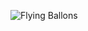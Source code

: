 ![Flying Ballons](https://user-images.githubusercontent.com/81292141/134514049-72353aa6-ac9d-4c31-99c6-7a066963bca3.png)